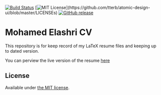 [![Build Status](https://app.travis-ci.com/MohamedElashri/ME-Resume.svg?branch=Main)](https://app.travis-ci.com/MohamedElashri/ME-Resume)
[![MIT License](https://img.shields.io/apm/l/atomic-design-ui.svg?)](https://github.com/tterb/atomic-design-ui/blob/master/LICENSEs)
[![GitHub release](https://img.shields.io/github/release/Naereen/StrapDown.js.svg)](https://GitHub.com/Naereen/StrapDown.js/releases/)

# Mohamed Elashri CV 


This repository is for keep record of my LaTeX resume files and keeping up to dated version. 

You can perview the live version of the resume [here](https://melashri.net/CV.pdf "Mohamed's Resume")


## License

Available under [the MIT license](https://github.com/MohamedElashri/ME-Resume/blob/Main/LICENSE.md).
